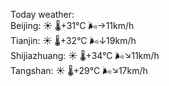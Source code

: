 Today weather:  
Beijing: ☀️   🌡️+31°C 🌬️→11km/h  
Tianjin: ☀️   🌡️+32°C 🌬️↓19km/h  
Shijiazhuang: ☀️   🌡️+34°C 🌬️↘11km/h  
Tangshan: ☀️   🌡️+29°C 🌬️↘17km/h  
